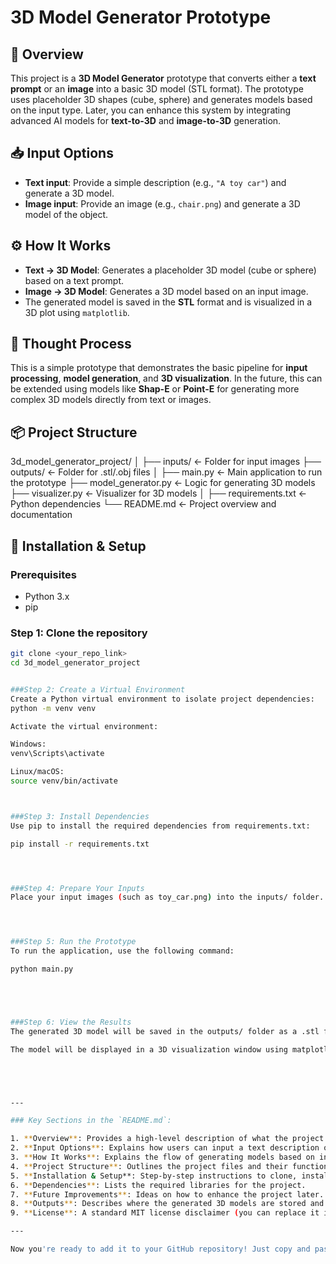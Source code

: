 # 3D Model Generator Prototype

## 📝 Overview

This project is a **3D Model Generator** prototype that converts either a **text prompt** or an **image** into a basic 3D model (STL format). The prototype uses placeholder 3D shapes (cube, sphere) and generates models based on the input type. Later, you can enhance this system by integrating advanced AI models for **text-to-3D** and **image-to-3D** generation.

## 📥 Input Options

- **Text input**: Provide a simple description (e.g., `"A toy car"`) and generate a 3D model.
- **Image input**: Provide an image (e.g., `chair.png`) and generate a 3D model of the object.

## ⚙️ How It Works

- **Text → 3D Model**: Generates a placeholder 3D model (cube or sphere) based on a text prompt.
- **Image → 3D Model**: Generates a 3D model based on an input image.
- The generated model is saved in the **STL** format and is visualized in a 3D plot using `matplotlib`.

## 🧠 Thought Process

This is a simple prototype that demonstrates the basic pipeline for **input processing**, **model generation**, and **3D visualization**. In the future, this can be extended using models like **Shap-E** or **Point-E** for generating more complex 3D models directly from text or images.

## 📦 Project Structure








3d_model_generator_project/
│
├── inputs/ ← Folder for input images
├── outputs/ ← Folder for .stl/.obj files
│
├── main.py ← Main application to run the prototype
├── model_generator.py ← Logic for generating 3D models
├── visualizer.py ← Visualizer for 3D models
│
├── requirements.txt ← Python dependencies
└── README.md ← Project overview and documentation












## 🔧 Installation & Setup

### Prerequisites

- Python 3.x
- pip

### Step 1: Clone the repository

```bash
git clone <your_repo_link>
cd 3d_model_generator_project


###Step 2: Create a Virtual Environment
Create a Python virtual environment to isolate project dependencies:
python -m venv venv

Activate the virtual environment:

Windows:
venv\Scripts\activate

Linux/macOS:
source venv/bin/activate



###Step 3: Install Dependencies
Use pip to install the required dependencies from requirements.txt:

pip install -r requirements.txt




###Step 4: Prepare Your Inputs
Place your input images (such as toy_car.png) into the inputs/ folder. If you’re using a text prompt, you can directly pass it as input.




###Step 5: Run the Prototype
To run the application, use the following command:

python main.py





###Step 6: View the Results
The generated 3D model will be saved in the outputs/ folder as a .stl file.

The model will be displayed in a 3D visualization window using matplotlib.





---

### Key Sections in the `README.md`:

1. **Overview**: Provides a high-level description of what the project does.
2. **Input Options**: Explains how users can input a text description or image to generate 3D models.
3. **How It Works**: Explains the flow of generating models based on input.
4. **Project Structure**: Outlines the project files and their functions.
5. **Installation & Setup**: Step-by-step instructions to clone, install dependencies, and run the project.
6. **Dependencies**: Lists the required libraries for the project.
7. **Future Improvements**: Ideas on how to enhance the project later.
8. **Outputs**: Describes where the generated 3D models are stored and how they can be visualized.
9. **License**: A standard MIT license disclaimer (you can replace it if you use another license).

---

Now you're ready to add it to your GitHub repository! Just copy and paste it into the `README.md` file of your repo. Let me know if you need anything else!
